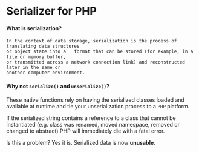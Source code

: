 # Serializer for PHP

#### What is serialization? 

    In the context of data storage, serialization is the process of translating data structures 
    or object state into a   format that can be stored (for example, in a file or memory buffer, 
    or transmitted across a network connection link) and reconstructed later in the same or 
    another computer environment.
    
#### Why not `serialize()` and `unserialize()`?

These native functions rely on having the serialized classes loaded and available at runtime and tie your unserialization process to a `PHP` platform.

If the serialized string contains a reference to a class that cannot be instantiated (e.g. class was renamed, moved namespace, removed or changed to abstract) PHP will immediately die with a fatal error.

Is this a problem? Yes it is. Serialized data is now **unusable**.
